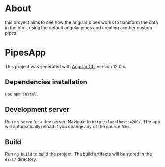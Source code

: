 # About

this proyect aims to see how the angular pipes works to transform the data in the html, using the default angular pipes 
and creating another custom pipes

# PipesApp

This project was generated with [Angular CLI](https://github.com/angular/angular-cli) version 12.0.4.

## Dependencies installation

use `npm install`


## Development server

Run `ng serve` for a dev server. Navigate to `http://localhost:4200/`. The app will automatically reload if you change any of the source files.

## Build

Run `ng build` to build the project. The build artifacts will be stored in the `dist/` directory.
